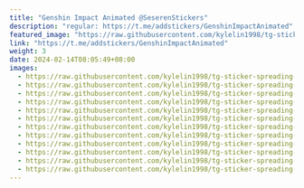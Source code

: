 ```yaml
---
title: "Genshin Impact Animated @SeserenStickers"
description: "regular: https://t.me/addstickers/GenshinImpactAnimated"
featured_image: "https://raw.githubusercontent.com/kylelin1998/tg-sticker-spreading-worldwide-images/main/img/4dae23ef-aeba-44f3-a14f-415255efebba.jpg"
link: "https://t.me/addstickers/GenshinImpactAnimated"
weight: 3
date: 2024-02-14T08:05:49+08:00
images:
  - https://raw.githubusercontent.com/kylelin1998/tg-sticker-spreading-worldwide-images/main/img/4dae23ef-aeba-44f3-a14f-415255efebba.jpg
  - https://raw.githubusercontent.com/kylelin1998/tg-sticker-spreading-worldwide-images/main/img/1f2caf87-5f12-4eb9-8e6a-94f804319369.jpg
  - https://raw.githubusercontent.com/kylelin1998/tg-sticker-spreading-worldwide-images/main/img/9d917d09-c837-4b0b-b698-d387812756a5.jpg
  - https://raw.githubusercontent.com/kylelin1998/tg-sticker-spreading-worldwide-images/main/img/2ef8a8dd-1a17-424c-b341-2ffcf4e57c60.jpg
  - https://raw.githubusercontent.com/kylelin1998/tg-sticker-spreading-worldwide-images/main/img/a8f43f63-07ca-4040-be52-7d95c05b504f.jpg
  - https://raw.githubusercontent.com/kylelin1998/tg-sticker-spreading-worldwide-images/main/img/e4e8160e-05e7-42f0-bcc7-5fd531b773f9.jpg
  - https://raw.githubusercontent.com/kylelin1998/tg-sticker-spreading-worldwide-images/main/img/f25af9a3-7edb-4821-9c76-142c28eab0eb.jpg
  - https://raw.githubusercontent.com/kylelin1998/tg-sticker-spreading-worldwide-images/main/img/c2195405-e0df-4fe0-853d-9e7a3b916b8c.jpg
  - https://raw.githubusercontent.com/kylelin1998/tg-sticker-spreading-worldwide-images/main/img/b6d47da9-9117-4ba5-a47d-932cf7647569.jpg
  - https://raw.githubusercontent.com/kylelin1998/tg-sticker-spreading-worldwide-images/main/img/2ae95e1b-d1a4-4f1d-b570-9d2359dbd0f5.jpg
  - https://raw.githubusercontent.com/kylelin1998/tg-sticker-spreading-worldwide-images/main/img/01cfc62c-e468-4bcf-b1eb-7c14ca6ada90.jpg
  - https://raw.githubusercontent.com/kylelin1998/tg-sticker-spreading-worldwide-images/main/img/943cbc3b-6453-46ce-83ac-69a6a283dcc3.jpg
---
```

